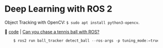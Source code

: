 # Deep Learning with ROS 2

Object Tracking with OpenCV: `$ sudo apt install python3-opencv`. 

🌸 [code](https://github.com/joshnewans/articubot_one/tree/da6b40b0b08e87d2cf12ae07703bc0b226aa05d7) | [Can you chase a tennis ball with ROS?](https://youtu.be/gISSSbYUZag?si=S7wt-o_HvgrnOv6T)

```python
    $ ros2 run ball_tracker detect_ball --ros-args -p tuning_mode:=true -r image_in:=camera/image_raw
```

